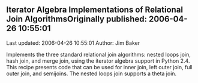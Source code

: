 ## Iterator Algebra Implementations of Relational Join AlgorithmsOriginally published: 2006-04-26 10:55:01 
Last updated: 2006-04-26 10:55:01 
Author: Jim Baker 
 
Implements the three standard relational join algorithms: nested loops join, hash join, and merge join, using the iterator algebra support in Python 2.4. This recipe presents code that can be used for inner join, left outer join, full outer join, and semijoins. The nested loops join supports a theta join.